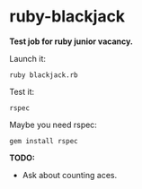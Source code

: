 # ruby-blackjack
**Test job for ruby junior vacancy.**

Launch it: 

`ruby blackjack.rb`

Test it: 

`rspec`

Maybe you need rspec:

`gem install rspec`

**TODO:**

* Ask about counting aces.
